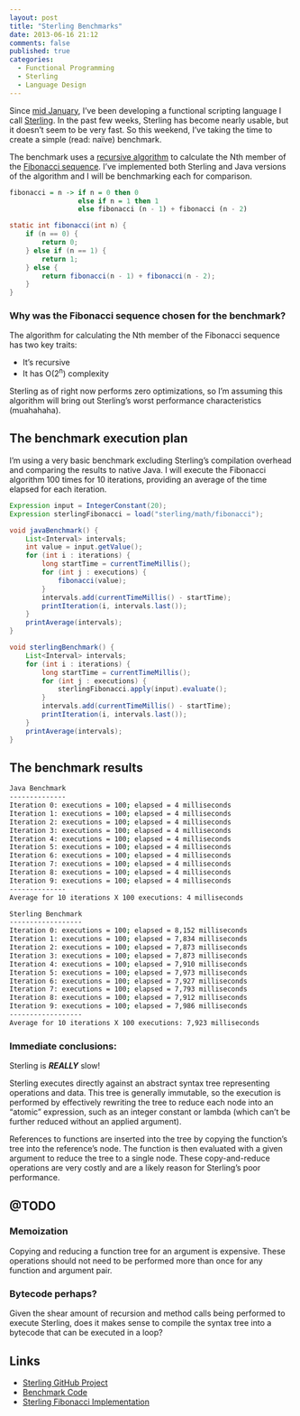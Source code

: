 ```yaml
---
layout: post
title: "Sterling Benchmarks"
date: 2013-06-16 21:12
comments: false
published: true
categories: 
  - Functional Programming
  - Sterling
  - Language Design
---
```


Since [mid January](https://github.com/lmcgrath/sterling/tree/8b58ce4d4b080b353f7870ec0c0c30639fb2fa7b), I’ve been
developing a functional scripting language I call [Sterling](https://github.com/lmcgrath/sterling). In the past few
weeks, Sterling has become nearly usable, but it doesn’t seem to be very fast. So this weekend, I’ve taking the time to
create a simple (read: na&iuml;ve) benchmark.

The benchmark uses a [recursive algorithm](http://en.wikipedia.org/wiki/Dynamic_programming#Fibonacci_sequence) to
calculate the Nth member of the [Fibonacci sequence](http://en.wikipedia.org/wiki/Fibonacci_sequence). I’ve implemented
both Sterling and Java versions of the algorithm and I will be benchmarking each for comparison.

``` haskell Sterling Implementation
fibonacci = n -> if n = 0 then 0
                 else if n = 1 then 1
                 else fibonacci (n - 1) + fibonacci (n - 2)
```

``` java Java Implementation
static int fibonacci(int n) {
    if (n == 0) {
        return 0;
    } else if (n == 1) {
        return 1;
    } else {
        return fibonacci(n - 1) + fibonacci(n - 2);
    }
}
```

### Why was the Fibonacci sequence chosen for the benchmark?

The algorithm for calculating the Nth member of the Fibonacci sequence has two key traits:

* It’s recursive
* It has O(2<sup>n</sup>) complexity

Sterling as of right now performs zero optimizations, so I’m assuming this algorithm will bring out Sterling’s
worst performance characteristics (muahahaha).

## The benchmark execution plan

I’m using a very basic benchmark excluding Sterling’s compilation overhead and comparing the results to native Java. I
will execute the Fibonacci algorithm 100 times for 10 iterations, providing an average of the time elapsed for each
iteration.

``` java Benchmark Pseudo-Java&trade;
Expression input = IntegerConstant(20);
Expression sterlingFibonacci = load("sterling/math/fibonacci");

void javaBenchmark() {
    List<Interval> intervals;
    int value = input.getValue();
    for (int i : iterations) {
        long startTime = currentTimeMillis();
        for (int j : executions) {
            fibonacci(value);
        }
        intervals.add(currentTimeMillis() - startTime);
        printIteration(i, intervals.last());
    }
    printAverage(intervals);
}

void sterlingBenchmark() {
    List<Interval> intervals;
    for (int i : iterations) {
        long startTime = currentTimeMillis();
        for (int j : executions) {
            sterlingFibonacci.apply(input).evaluate();
        }
        intervals.add(currentTimeMillis() - startTime);
        printIteration(i, intervals.last());
    }
    printAverage(intervals);
}
```

## The benchmark results

``` bash The Results
Java Benchmark
--------------
Iteration 0: executions = 100; elapsed = 4 milliseconds
Iteration 1: executions = 100; elapsed = 4 milliseconds
Iteration 2: executions = 100; elapsed = 4 milliseconds
Iteration 3: executions = 100; elapsed = 4 milliseconds
Iteration 4: executions = 100; elapsed = 4 milliseconds
Iteration 5: executions = 100; elapsed = 4 milliseconds
Iteration 6: executions = 100; elapsed = 4 milliseconds
Iteration 7: executions = 100; elapsed = 4 milliseconds
Iteration 8: executions = 100; elapsed = 4 milliseconds
Iteration 9: executions = 100; elapsed = 4 milliseconds
--------------
Average for 10 iterations X 100 executions: 4 milliseconds

Sterling Benchmark
------------------
Iteration 0: executions = 100; elapsed = 8,152 milliseconds
Iteration 1: executions = 100; elapsed = 7,834 milliseconds
Iteration 2: executions = 100; elapsed = 7,873 milliseconds
Iteration 3: executions = 100; elapsed = 7,873 milliseconds
Iteration 4: executions = 100; elapsed = 7,910 milliseconds
Iteration 5: executions = 100; elapsed = 7,973 milliseconds
Iteration 6: executions = 100; elapsed = 7,927 milliseconds
Iteration 7: executions = 100; elapsed = 7,793 milliseconds
Iteration 8: executions = 100; elapsed = 7,912 milliseconds
Iteration 9: executions = 100; elapsed = 7,986 milliseconds
------------------
Average for 10 iterations X 100 executions: 7,923 milliseconds
```

### Immediate conclusions:

Sterling is _**REALLY**_ slow!

Sterling executes directly against an abstract syntax tree representing operations and data. This tree is generally
immutable, so the execution is performed by effectively rewriting the tree to reduce each node into an “atomic”
expression, such as an integer constant or lambda (which can’t be further reduced without an applied argument).

References to functions are inserted into the tree by copying the function’s tree into the reference’s node. The
function is then evaluated with a given argument to reduce the tree to a single node. These copy-and-reduce operations
are very costly and are a likely reason for Sterling’s poor performance.

## @TODO

### Memoization

Copying and reducing a function tree for an argument is expensive. These operations should not need to be performed
more than once for any function and argument pair.

### Bytecode perhaps?

Given the shear amount of recursion and method calls being performed to execute Sterling, does it makes sense to
compile the syntax tree into a bytecode that can be executed in a loop?

## Links

* [Sterling GitHub Project](https://github.com/lmcgrath/sterling)
* [Benchmark Code](https://github.com/lmcgrath/sterling/blob/post_20130616_sterling_benchmark/src/test/java/sterling/math/FibonacciBenchmarkTest.java)
* [Sterling Fibonacci Implementation](https://github.com/lmcgrath/sterling/blob/post_20130616_sterling_benchmark/src/main/resources/sterling/math/_base.ag)

